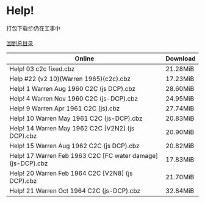 # Help!

打包下载📦仍在工事中

[回到总目录](/Catalogs.md)







Online | Download
--- | ---
Help! 03 c2c fixed.cbz | 21.28MiB
Help #22 (v2 10)(Warren 1965)(c2c).cbz | 17.23MiB
Help! 1 Warren Aug 1960 C2C (js DCP).cbz | 28.60MiB
Help! 4 Warren Nov 1960 C2C (js-DCP).cbz | 24.95MiB
Help! 9 Warren Apr 1961 C2C (js).cbz | 27.74MiB
Help! 10 Warren May 1961 C2C (js-DCP).cbz | 20.83MiB
Help! 14 Warren May 1962 C2C [V2N2] (js DCP).cbz | 20.90MiB
Help! 15 Warren Aug 1962 C2C (js DCP).cbz | 20.82MiB
Help! 17 Warren Feb 1963 C2C [FC water damage] (js-DCP).cbz | 17.83MiB
Help! 20 Warren Feb 1964 C2C [V2N8] (js DCP).cbz | 21.70MiB
Help! 21 Warren Oct 1964 C2C (js-DCP).cbz | 32.84MiB